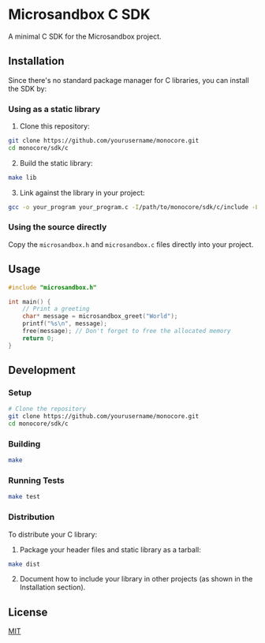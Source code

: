 # Microsandbox C SDK

A minimal C SDK for the Microsandbox project.

## Installation

Since there's no standard package manager for C libraries, you can install the SDK by:

### Using as a static library

1. Clone this repository:

```bash
git clone https://github.com/yourusername/monocore.git
cd monocore/sdk/c
```

2. Build the static library:

```bash
make lib
```

3. Link against the library in your project:

```bash
gcc -o your_program your_program.c -I/path/to/monocore/sdk/c/include -L/path/to/monocore/sdk/c/lib -lmicrosandbox
```

### Using the source directly

Copy the `microsandbox.h` and `microsandbox.c` files directly into your project.

## Usage

```c
#include "microsandbox.h"

int main() {
    // Print a greeting
    char* message = microsandbox_greet("World");
    printf("%s\n", message);
    free(message); // Don't forget to free the allocated memory
    return 0;
}
```

## Development

### Setup

```bash
# Clone the repository
git clone https://github.com/yourusername/monocore.git
cd monocore/sdk/c
```

### Building

```bash
make
```

### Running Tests

```bash
make test
```

### Distribution

To distribute your C library:

1. Package your header files and static library as a tarball:

```bash
make dist
```

2. Document how to include your library in other projects (as shown in the Installation section).

## License

[MIT](LICENSE)
